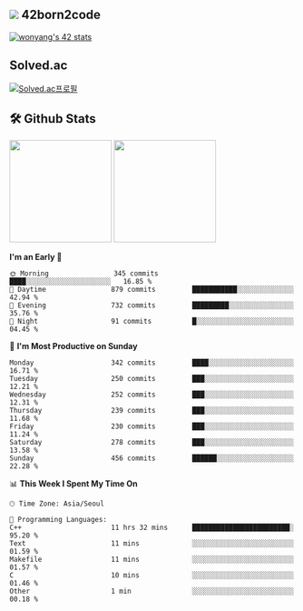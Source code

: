
## <img src="https://img.shields.io/badge/-000000?style=flat&logo=42&logoColor=white"> 42born2code
[![wonyang's 42 stats](https://badge42.vercel.app/api/v2/cl5nhe5b6007809kydha7ht42/stats?cursusId=21&coalitionId=88)](https://profile.intra.42.fr/users/wonyang)

## Solved.ac
[![Solved.ac프로필](http://mazassumnida.wtf/api/v2/generate_badge?boj=bennyws)](https://solved.ac/bennyws)

## 🛠️ Github Stats
<p>
  <img height="180em" src="https://github-readme-stats-veggie-garden.vercel.app/api?username=gemstoneyang&show_icons=true&include_all_commits=true&bg_color=30,e96443,904e95&title_color=fff&text_color=fff">
  <img height="180em" src="https://github-readme-stats-veggie-garden.vercel.app/api/top-langs/?username=gemstoneyang&layout=compact&bg_color=30,e96443,904e95&title_color=fff&text_color=fff">
</p>

<!--START_SECTION:waka-->
**I'm an Early 🐤** 

```text
🌞 Morning                345 commits         ████░░░░░░░░░░░░░░░░░░░░░   16.85 % 
🌆 Daytime                879 commits         ███████████░░░░░░░░░░░░░░   42.94 % 
🌃 Evening                732 commits         █████████░░░░░░░░░░░░░░░░   35.76 % 
🌙 Night                  91 commits          █░░░░░░░░░░░░░░░░░░░░░░░░   04.45 % 
```
📅 **I'm Most Productive on Sunday** 

```text
Monday                   342 commits         ████░░░░░░░░░░░░░░░░░░░░░   16.71 % 
Tuesday                  250 commits         ███░░░░░░░░░░░░░░░░░░░░░░   12.21 % 
Wednesday                252 commits         ███░░░░░░░░░░░░░░░░░░░░░░   12.31 % 
Thursday                 239 commits         ███░░░░░░░░░░░░░░░░░░░░░░   11.68 % 
Friday                   230 commits         ███░░░░░░░░░░░░░░░░░░░░░░   11.24 % 
Saturday                 278 commits         ███░░░░░░░░░░░░░░░░░░░░░░   13.58 % 
Sunday                   456 commits         ██████░░░░░░░░░░░░░░░░░░░   22.28 % 
```


📊 **This Week I Spent My Time On** 

```text
🕑︎ Time Zone: Asia/Seoul

💬 Programming Languages: 
C++                      11 hrs 32 mins      ████████████████████████░   95.20 % 
Text                     11 mins             ░░░░░░░░░░░░░░░░░░░░░░░░░   01.59 % 
Makefile                 11 mins             ░░░░░░░░░░░░░░░░░░░░░░░░░   01.57 % 
C                        10 mins             ░░░░░░░░░░░░░░░░░░░░░░░░░   01.46 % 
Other                    1 min               ░░░░░░░░░░░░░░░░░░░░░░░░░   00.18 % 
```


<!--END_SECTION:waka-->
